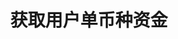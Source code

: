---
title: 获取用户单币种资金
position_number: 3
type: get
description: /az/future/user/v1/balance/detail
parameters:
    -
        name: coin
        type: string
        mandatory: true
        default: N/A
        description: 币种
        ranges:
content_markdown: |-

               #### **限流规则**

               200/s/apikey
left_code_blocks:
    -
        code_block: "public void getMarketConfig() {\r\n\tString text = HttpUtil.get(URL + \"/data/api/user/v1/getMarketConfig\");\r\n\tSystem.out.println(text);\r\n}"
        title: Java
        language: java
right_code_blocks:
    - code_block: |-
        {
          "error": {
            "code": "",
            "msg": ""
          },
          "msgInfo": "",
          "result": {
            "availableBalance": 0,      //可用余额
            "coin": "",                 //币种
            "isolatedMargin": 0,        //逐仓保证金冻结
            "openOrderMarginFrozen": 0, //订单冻结
            "crossedMargin": 0,         //全仓起始保证金
            "bonus": 0,                 //体验金余额
            "coupon": 0,                //抵扣金余额
            "walletBalance": 0          //钱包余额
          },
          "returnCode": 0
        }
      title: Response
      language: json
---